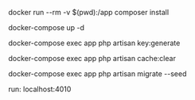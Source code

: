docker run --rm -v $(pwd):/app composer install

docker-compose up -d

docker-compose exec app php artisan key:generate

docker-compose exec app php artisan cache:clear

docker-compose exec app php artisan migrate --seed

run: localhost:4010